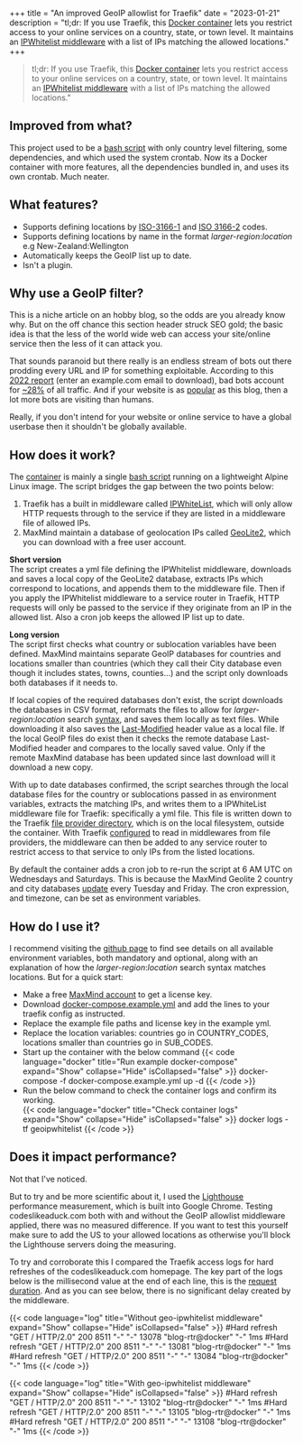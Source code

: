 +++
title = "An improved GeoIP allowlist for Traefik"
date = "2023-01-21"
description = "tl;dr: If you use Traefik, this [Docker container](https://github.com/mpdcampbell/traefik-geo-ipwhitelist) lets you restrict access to your online services on a country, state, or town level. It maintains an [IPWhitelist middleware](https://doc.traefik.io/traefik/middlewares/http/ipwhitelist/) with a list of IPs matching the allowed locations."
+++

> tl;dr: If you use Traefik, this [Docker container](https://github.com/mpdcampbell/traefik-geo-ipwhitelist) lets you restrict access to your online services on a country, state, or town level. It maintains an [IPWhitelist middleware](https://doc.traefik.io/traefik/middlewares/http/ipwhitelist/) with a list of IPs matching the allowed locations."

## Improved from what?
This project used to be a [bash script](https://www.codeslikeaduck.com/posts/geoipwhitelistscript/) with only country level filtering, some dependencies, and which used the system crontab. Now its a Docker container with more features, all the dependencies bundled in, and uses its own crontab. Much neater.

## What features?
- Supports defining locations by [ISO-3166-1](https://en.wikipedia.org/wiki/ISO_3166-1_alpha-2#Officially_assigned_code_elements) and [ISO 3166-2](https://en.wikipedia.org/wiki/ISO_3166-2#Current_codes) codes.
- Supports defining locations by name in the format _larger-region_:_location_  
e.g New-Zealand:Wellington 
- Automatically keeps the GeoIP list up to date.
- Isn't a plugin. 

## Why use a GeoIP filter?

This is a niche article on an hobby blog, so the odds are you already know why. But on the off chance this section header struck SEO gold; the basic idea is that the less of the world wide web can access your site/online service then the less of it can attack you. 

That sounds paranoid but there really is an endless stream of bots out there prodding every URL and IP for something exploitable. According to this [2022 report](https://www.imperva.com/resources/resource-library/reports/bad-bot-report/) (enter an example.com email to download), bad bots account for [~28%](https://xkcd.com/632/) of all traffic. And if your website is as [popular](https://umami.codeslikeaduck.com/share/Ljt3LRkD/codeslikeaduck) as this blog, then a lot more bots are visiting than humans. 

Really, if you don't intend for your website or online service to have a global userbase then it shouldn't be globally available. 

## How does it work?

The [container](https://github.com/mpdcampbell/traefik-geo-ipwhitelist/blob/main/Dockerfile) is mainly a single [bash script](https://github.com/mpdcampbell/traefik-geo-ipwhitelist/blob/main/geo-ipwhitelist.sh) running on a lightweight Alpine Linux image. The script bridges the gap between the two points below:

1. Traefik has a built in middleware called [IPWhiteList](https://doc.traefik.io/traefik/middlewares/http/ipwhitelist/), which will only allow HTTP requests through to the service if they are listed in a middleware file of allowed IPs. 
2. MaxMind maintain a database of geolocation IPs called [GeoLite2](https://dev.maxmind.com/geoip/geolite2-free-geolocation-data), which you can download with a free user account.

**Short version**  
The script creates a yml file defining the IPWhitelist middleware, downloads and saves a local copy of the GeoLite2 database, extracts IPs which correspond to locations, and appends them to the middleware file. Then if you apply the IPWhitelist middleware to a service router in Traefik, HTTP requests will only be passed to the service if they originate from an IP in the allowed list. Also a cron job keeps the allowed IP list up to date.

**Long version**  
The script first checks what country or sublocation variables have been defined. MaxMind maintains separate GeoIP databases for countries and locations smaller than countries (which they call their City database even though it includes states, towns, counties...) and the script only downloads both databases if it needs to. 

If local copies of the required databases don't exist, the script downloads the databases in CSV format, reformats the files to allow for _larger-region_:_location_ search [syntax](https://github.com/mpdcampbell/traefik-geo-ipwhitelist/tree/main#sub_codes), and saves them locally as text files. While downloading it also saves the [Last-Modified](https://developer.mozilla.org/en-US/docs/Web/HTTP/Headers/Last-Modified) header value as a local file. If the local GeoIP files do exist then it checks the remote database Last-Modified header and compares to the locally saved value. Only if the remote MaxMind database has been updated since last download will it download a new copy.

With up to date databases confirmed, the script searches through the local database files for the country or sublocations passed in as environment variables, extracts the matching IPs, and writes them to a IPWhiteList middleware file for Traefik: specifically a yml file. This file is written down to the Traefik [file provider directory](https://doc.traefik.io/traefik/providers/file/), which is on the local filesystem, outside the container. With Traefik [configured](https://doc.traefik.io/traefik/providers/file/#configuration-examples) to read in middlewares from file providers, the middleware can then be added to any service router to restrict access to that service to only IPs from the listed locations.

By default the container adds a cron job to re-run the script at 6 AM UTC on Wednesdays and Saturdays. This is because the MaxMind Geolite 2 country and city databases [update](https://support.maxmind.com/hc/en-us/articles/4408216129947) every Tuesday and Friday. The cron expression, and timezone, can be set as environment variables. 

## How do I use it?
I recommend visiting the [github page](https://github.com/mpdcampbell/traefik-geo-ipwhitelist) to find see details on all available environment variables, both mandatory and optional, along with an explanation of how the _larger-region_:_location_ search syntax matches locations. But for a quick start:  

- Make a free [MaxMind account](https://www.maxmind.com/en/geolite2/signup) to get a license key.  
- Download [docker-compose.example.yml](https://github.com/mpdcampbell/traefik-geo-ipwhitelist/blob/main/docker-compose.example.yml) and add the lines to your traefik config as instructed.  
- Replace the example file paths and license key in the example yml.  
- Replace the location variables: countries go in COUNTRY_CODES, locations smaller than countries go in SUB_CODES.  
- Start up the container with the below command
{{< code language="docker" title="Run example docker-compose" expand="Show" collapse="Hide" isCollapsed="false" >}}
docker-compose -f docker-compose.example.yml up -d
{{< /code >}}
- Run the below command to check the container logs and confirm its working.  
{{< code language="docker" title="Check container logs" expand="Show" collapse="Hide" isCollapsed="false" >}}
docker logs -tf geoipwhitelist
{{< /code >}}

## Does it impact performance?
Not that I've noticed.

But to try and be more scientific about it, I used the [Lighthouse](https://developer.chrome.com/docs/lighthouse/) performance measurement, which is built into Google Chrome. Testing codeslikeaduck.com both with and without the GeoIP allowlist middleware applied, there was no measured difference. If you want to test this yourself make sure to add the US to your allowed locations as otherwise you'll block the Lighthouse servers doing the measuring.

To try and corroborate this I compared the Traefik access logs for hard refreshes of the codeslikeaduck.com homepage. The key part of the logs below is the millisecond value at the end of each line, this is the [request duration](https://doc.traefik.io/traefik/observability/access-logs/#filtering). And as you can see below, there is no significant delay created by the middleware.

{{< code language="log" title="Without geo-ipwhitelist middleware" expand="Show" collapse="Hide" isCollapsed="false" >}}
#Hard refresh
"GET / HTTP/2.0" 200 8511 "-" "-" 13078 "blog-rtr@docker" "-" 1ms
#Hard refresh
"GET / HTTP/2.0" 200 8511 "-" "-" 13081 "blog-rtr@docker" "-" 1ms
#Hard refresh
"GET / HTTP/2.0" 200 8511 "-" "-" 13084 "blog-rtr@docker" "-" 1ms
{{< /code >}}

{{< code language="log" title="With geo-ipwhitelist middleware" expand="Show" collapse="Hide" isCollapsed="false" >}}
#Hard refresh
"GET / HTTP/2.0" 200 8511 "-" "-" 13102 "blog-rtr@docker" "-" 1ms
#Hard refresh
"GET / HTTP/2.0" 200 8511 "-" "-" 13105 "blog-rtr@docker" "-" 1ms
#Hard refresh
"GET / HTTP/2.0" 200 8511 "-" "-" 13108 "blog-rtr@docker" "-" 1ms
{{< /code >}}
